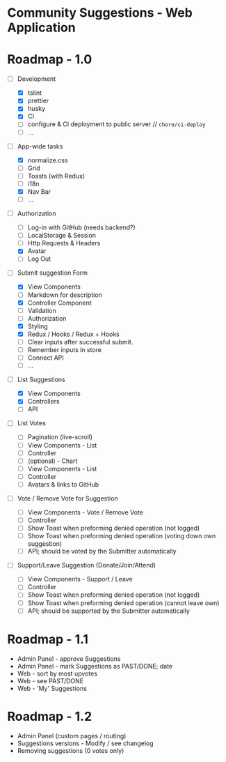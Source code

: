 # Community Suggestions - Web Application

# Roadmap - 1.0

- [ ] Development

  - [x] tslint
  - [x] prettier
  - [x] husky
  - [x] CI
  - [ ] configure & CI deployment to public server // `chore/ci-deploy`
  - [ ] ...

- [ ] App-wide tasks

  - [x] normalize.css
  - [ ] Grid
  - [ ] Toasts (with Redux)
  - [ ] i18n
  - [x] Nav Bar
  - [ ] ...

- [ ] Authorization

  - [ ] Log-in with GitHub (needs backend?)
  - [ ] LocalStorage & Session
  - [ ] Http Requests & Headers
  - [x] Avatar
  - [ ] Log Out

- [ ] Submit suggestion Form

  - [x] View Components
  - [ ] Markdown for description
  - [x] Controller Component
  - [ ] Validation
  - [ ] Authorization
  - [x] Styling
  - [x] Redux / Hooks / Redux + Hooks
  - [ ] Clear inputs after successful submit.
  - [ ] Remember inputs in store
  - [ ] Connect API
  - [ ] ...

- [ ] List Suggestions

  - [x] View Components
  - [x] Controllers
  - [ ] API

- [ ] List Votes

  - [ ] Pagination (live-scroll)
  - [ ] View Components - List
  - [ ] Controller
  - [ ] (optional) - Chart
  - [ ] View Components - List
  - [ ] Controller
  - [ ] Avatars & links to GitHub

- [ ] Vote / Remove Vote for Suggestion

  - [ ] View Components - Vote / Remove Vote
  - [ ] Controller
  - [ ] Show Toast when preforming denied operation (not logged)
  - [ ] Show Toast when preforming denied operation (voting down own suggestion)
  - [ ] API; should be voted by the Submitter automatically

- [ ] Support/Leave Suggestion (Donate/Join/Attend)
  - [ ] View Components - Support / Leave
  - [ ] Controller
  - [ ] Show Toast when preforming denied operation (not logged)
  - [ ] Show Toast when preforming denied operation (cannot leave own)
  - [ ] API; should be supported by the Submitter automatically

# Roadmap - 1.1

- Admin Panel - approve Suggestions
- Admin Panel - mark Suggestions as PAST/DONE; date
- Web - sort by most upvotes
- Web - see PAST/DONE
- Web - 'My' Suggestions

# Roadmap - 1.2

- Admin Panel (custom pages / routing)
- Suggestions versions - Modify / see changelog
- Removing suggestions (0 votes only)
